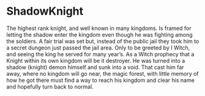 # ShadowKnight
The highest rank knight, and well known in many kingdoms. Is framed for letting the shadow enter the kingdom even though he was fighting among the soldiers. A fair trial was set but, instead of the public jail they took him to a secret dungeon just passed the jail area. Only to be greeted by I Witch, and seeing the king he served for many year’s. As a Witch prophecy that a Knight within its own kingdom will be it destroyer. He was turned into a shadow (knight) demon himself and sunk into a void. That cast him far away, where no kingdom will go near, the magic forest, with little memory of how he got there must find a way to reach his kingdom and clear his name and hopefully turn back to normal. 
